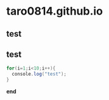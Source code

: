# taro0814.github.io

## test

## test

```java
for(i=1;i<10;i++){
  console.log("test");
}
```

__end__
